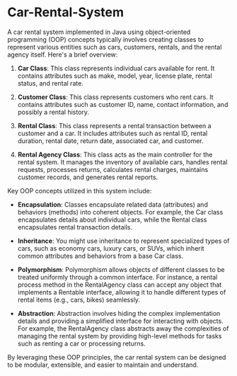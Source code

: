 # Car-Rental-System
A car rental system implemented in Java using object-oriented programming (OOP) concepts typically involves creating classes to represent various entities such as cars, customers, rentals, and the rental agency itself. Here's a brief overview:

1. **Car Class**: This class represents individual cars available for rent. It contains attributes such as make, model, year, license plate, rental status, and rental rate.

2. **Customer Class**: This class represents customers who rent cars. It contains attributes such as customer ID, name, contact information, and possibly a rental history.

3. **Rental Class**: This class represents a rental transaction between a customer and a car. It includes attributes such as rental ID, rental duration, rental date, return date, associated car, and customer.

4. **Rental Agency Class**: This class acts as the main controller for the rental system. It manages the inventory of available cars, handles rental requests, processes returns, calculates rental charges, maintains customer records, and generates rental reports.

Key OOP concepts utilized in this system include:

- **Encapsulation**: Classes encapsulate related data (attributes) and behaviors (methods) into coherent objects. For example, the Car class encapsulates details about individual cars, while the Rental class encapsulates rental transaction details.

- **Inheritance**: You might use inheritance to represent specialized types of cars, such as economy cars, luxury cars, or SUVs, which inherit common attributes and behaviors from a base Car class.

- **Polymorphism**: Polymorphism allows objects of different classes to be treated uniformly through a common interface. For instance, a rental process method in the RentalAgency class can accept any object that implements a Rentable interface, allowing it to handle different types of rental items (e.g., cars, bikes) seamlessly.

- **Abstraction**: Abstraction involves hiding the complex implementation details and providing a simplified interface for interacting with objects. For example, the RentalAgency class abstracts away the complexities of managing the rental system by providing high-level methods for tasks such as renting a car or processing returns.

By leveraging these OOP principles, the car rental system can be designed to be modular, extensible, and easier to maintain and understand.
